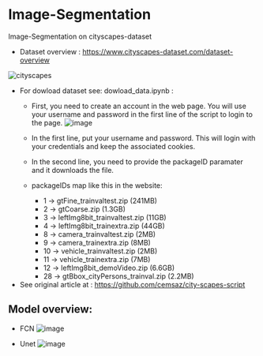 # Image-Segmentation
Image-Segmentation on cityscapes-dataset 
+ Dataset overview : https://www.cityscapes-dataset.com/dataset-overview

![cityscapes](https://user-images.githubusercontent.com/38074499/62729743-cc545000-ba48-11e9-84f3-9199ee31eeb9.png)

+ For dowload dataset see: dowload_data.ipynb : 
  + First, you need to create an account in the web page. You will use your username and password in the first line of the script to login to the page.
  ![image](https://user-images.githubusercontent.com/38074499/62730013-58ff0e00-ba49-11e9-913f-3ddbe35ace49.png)
  
  + In the first line, put your username and password. This will login with your credentials and keep the associated cookies.
  + In the second line, you need to provide the packageID paramater and it downloads the file.
  + packageIDs map like this in the website:
    + 1 -> gtFine_trainvaltest.zip (241MB) 
    + 2 -> gtCoarse.zip (1.3GB) 
    + 3 -> leftImg8bit_trainvaltest.zip (11GB) 
    + 4 -> leftImg8bit_trainextra.zip (44GB) 
    + 8 -> camera_trainvaltest.zip (2MB) 
    + 9 -> camera_trainextra.zip (8MB) 
    + 10 -> vehicle_trainvaltest.zip (2MB) 
    + 11 -> vehicle_trainextra.zip (7MB) 
    + 12 -> leftImg8bit_demoVideo.zip (6.6GB) 
    + 28 -> gtBbox_cityPersons_trainval.zip (2.2MB)
 + See original article at : https://github.com/cemsaz/city-scapes-script
 
 ## Model overview:
 + FCN
  ![image](https://user-images.githubusercontent.com/38074499/62730581-741e4d80-ba4a-11e9-9ef4-f35350a2a72f.png)
  
 + Unet
 ![image](https://user-images.githubusercontent.com/38074499/62730618-89937780-ba4a-11e9-8157-c704ccdb583a.png)
